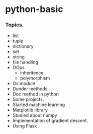 # python-basic

### Topics.
* list
* tuple
* dictionary
* set
* string
* file handling
* OOps
   * inheritence
   * polymorphism
* Os module
* Dunder methods
* Doc method in python
* Some projects.
* Started machine learning
* Matplotlib library
* Studied about numpy
* Implementation of gradient descent.
* Using Flask
